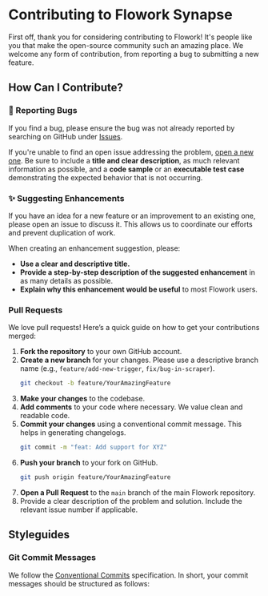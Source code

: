 # Contributing to Flowork Synapse

First off, thank you for considering contributing to Flowork! It's people like you that make the open-source community such an amazing place. We welcome any form of contribution, from reporting a bug to submitting a new feature.

## How Can I Contribute?

### 🐞 Reporting Bugs

If you find a bug, please ensure the bug was not already reported by searching on GitHub under [Issues](https://github.com/FLOWORK-gif/flowork/issues).

If you're unable to find an open issue addressing the problem, [open a new one](https://github.com/FLOWORK-gif/flowork/issues/new). Be sure to include a **title and clear description**, as much relevant information as possible, and a **code sample** or an **executable test case** demonstrating the expected behavior that is not occurring.

### ✨ Suggesting Enhancements

If you have an idea for a new feature or an improvement to an existing one, please open an issue to discuss it. This allows us to coordinate our efforts and prevent duplication of work.

When creating an enhancement suggestion, please:
-   **Use a clear and descriptive title.**
-   **Provide a step-by-step description of the suggested enhancement** in as many details as possible.
-   **Explain why this enhancement would be useful** to most Flowork users.

###  Pull Requests

We love pull requests! Here’s a quick guide on how to get your contributions merged:

1.  **Fork the repository** to your own GitHub account.
2.  **Create a new branch** for your changes. Please use a descriptive branch name (e.g., `feature/add-new-trigger`, `fix/bug-in-scraper`).
    ```bash
    git checkout -b feature/YourAmazingFeature
    ```
3.  **Make your changes** to the codebase.
4.  **Add comments** to your code where necessary. We value clean and readable code.
5.  **Commit your changes** using a conventional commit message. This helps in generating changelogs.
    ```bash
    git commit -m "feat: Add support for XYZ"
    ```
6.  **Push your branch** to your fork on GitHub.
    ```bash
    git push origin feature/YourAmazingFeature
    ```
7.  **Open a Pull Request** to the `main` branch of the main Flowork repository.
8.  Provide a clear description of the problem and solution. Include the relevant issue number if applicable.

## Styleguides

### Git Commit Messages

We follow the [Conventional Commits](https://www.conventionalcommits.org/en/v1.0.0/) specification. In short, your commit messages should be structured as follows:
